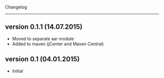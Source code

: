 Changelog
***
## version 0.1.1 (14.07.2015)
* Moved to separate aar module
* Added to maven (jCenter and Maven Central)

## version 0.1 (04.01.2015)
* Initial